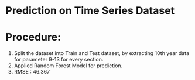 # Prediction on Time Series Dataset



# Procedure:

1) Split the dataset into Train and Test dataset, by extracting 10th year data for parameter 9-13 for every section. 
2) Applied Random Forest Model for prediction.
3) RMSE : 46.367
